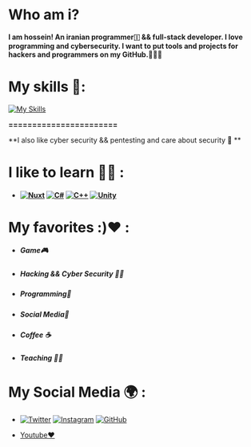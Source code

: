 # Who am i?
**I am hossein! An iranian programmer🇮 && full-stack developer. I love programming and cybersecurity. I want to put tools and projects for hackers and programmers on my GitHub.👨‍💻🔥**
# My skills 💪:
[![My Skills](https://skillicons.dev/icons?i=html,css,sass,js,ts,npm,yarn,jquery,bootstrap,tailwind,react,next,python,linux,bash,windows,powershell,c,git,flask,django,fastapi,ai,go,vue,express,php,mysql,laravel,docker,redis,graphql,ruby,rails,perl,rust,actix,sqlite)](https://github.com/hosseinyn)

**=======================**

**I also like cyber security && pentesting and care about security 🔏 **

# I like to learn 🧑‍🎓 :
- ####  [![Nuxt](https://skillicons.dev/icons?i=nuxt "Nuxt")](https://github.com/hosseinyn) [![C#](https://skillicons.dev/icons?i=cs "C#")](https://github.com/hosseinyn) [![C++](https://skillicons.dev/icons?i=cpp "C++")](https://github.com/hosseinyn) [![Unity](https://skillicons.dev/icons?i=unity "Unity")](https://github.com/hosseinyn)

# My favorites :)❤️ :

- ##### Game🎮
- ##### Hacking && Cyber Security 👨‍💻
- ##### Programming📝
- ##### Social Media📰
- ##### Coffee ☕
- ##### Teaching 🧑‍🏫
# My Social Media 🌍 :

- [![Twitter](https://skillicons.dev/icons?i=twitter "Twitter")](https://twitter.com/hosseinyn91 "Twitter") [![Instagram](https://skillicons.dev/icons?i=instagram "Instagram")](https://instagram.com/hosseinyadegarnia "Instagram") [![GitHub](https://skillicons.dev/icons?i=github "GitHub")](https://github.com/hosseinyn "GitHub")

- [Youtube❤️](https://www.youtube.com/channel/UCNxZTpqj7bCLkaWBpvyirSQ "Youtube")
